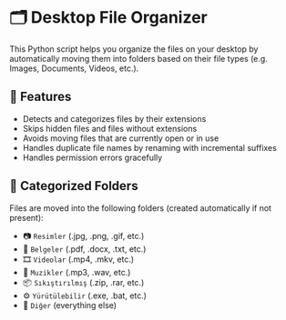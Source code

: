 # 🗂️ Desktop File Organizer

This Python script helps you organize the files on your desktop by automatically moving them into folders based on their file types (e.g. Images, Documents, Videos, etc.).

## 🚀 Features
- Detects and categorizes files by their extensions
- Skips hidden files and files without extensions
- Avoids moving files that are currently open or in use
- Handles duplicate file names by renaming with incremental suffixes
- Handles permission errors gracefully

## 📂 Categorized Folders
Files are moved into the following folders (created automatically if not present):
- 📷 `Resimler` (.jpg, .png, .gif, etc.)
- 📄 `Belgeler` (.pdf, .docx, .txt, etc.)
- 🎞️ `Videolar` (.mp4, .mkv, etc.)
- 🎵 `Muzikler` (.mp3, .wav, etc.)
- 📦 `Sıkıştırılmış` (.zip, .rar, etc.)
- ⚙️ `Yürütülebilir` (.exe, .bat, etc.)
- 📁 `Diğer` (everything else)
